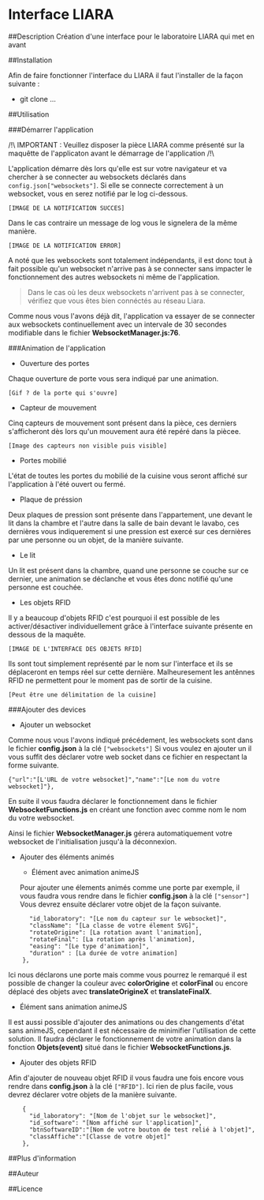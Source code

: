 # Interface LIARA

##Description
Création d'une interface pour le laboratoire LIARA qui met en avant 

##Installation

Afin de faire fonctionner l'interface du LIARA il faut l'installer de la façon suivante :
 * git clone ...
 

##Utilisation

###Démarrer l'application

/!\ IMPORTANT : Veuillez disposer la pièce LIARA comme présenté sur la maquêtte de l'applicaton avant le démarrage de l'application /!\

L'application démarre dès lors qu'elle est sur votre navigateur et va chercher à se connecter au websockets déclarés dans `config.json["websockets"]`.
Si elle se connecte correctement à un websocket, vous en serez notifié par le log ci-dessous.

`[IMAGE DE LA NOTIFICATION SUCCES]`

Dans le cas contraire un message de log vous le signelera de la même manière.

`[IMAGE DE LA NOTIFICATION ERROR]`

A noté que les websockets sont totalement indépendants, il est donc tout à fait possible qu'un websocket n'arrive pas à se connecter 
sans impacter le fonctionnement des autres websockets ni même de l'application.

> Dans le cas où les deux websockets n'arrivent pas à se connecter, vérifiez que vous êtes bien connéctés au réseau Liara.

Comme nous vous l'avons déjà dit, l'application va essayer de se connecter aux websockets continuellement avec un intervale de 
30 secondes modifiable dans le fichier **WebsocketManager.js:76**.

###Animation de l'application

* Ouverture des portes

Chaque ouverture de porte vous sera indiqué par une animation.

`[Gif ? de la porte qui s'ouvre]`

* Capteur de mouvement

Cinq capteurs de mouvement sont présent dans la pièce, ces derniers s'afficheront dès lors qu'un mouvement aura été repéré dans la piècee.

`[Image des capteurs non visible puis visible]`

* Portes mobilié

L'état de toutes les portes du mobilié de la cuisine vous seront affiché sur l'application à l'été ouvert ou fermé.

* Plaque de préssion

Deux plaques de pression sont présente dans l'appartement, une devant le lit dans la chambre et l'autre dans la salle de bain 
devant le lavabo, ces dernières vous indiquerement si une pression est exercé sur ces dernières par une personne ou un objet,
de la manière suivante.

* Le lit

Un lit est présent dans la chambre, quand une personne se couche sur ce dernier, une animation se déclanche et vous êtes
donc notifié qu'une personne est couchée.

* Les objets RFID

Il y a beaucoup d'objets RFID c'est pourquoi il est possible de les activer/désactiver individuellement grâce à l'interface
suivante présente en dessous de la maquête.

`[IMAGE DE L'INTERFACE DES OBJETS RFID]`

Ils sont tout simplement représenté par le nom sur l'interface et ils se déplaceront en temps réel sur cette dernière. Malheuresement
les antênnes RFID ne permettent pour le moment pas de sortir de la cuisine.

`[Peut être une délimitation de la cuisine]`

###Ajouter des devices

* Ajouter un websocket

Comme nous vous l'avons indiqué précédement, les websockets sont dans le fichier **config.json** à la clé `["websockets"]`
Si vous voulez en ajouter un il vous suffit des déclarer votre web socket dans ce fichier en respectant la forme suivante.

`{"url":"[L'URL de votre websocket]","name":"[Le nom du votre websocket]"},`

En suite il vous faudra déclarer le fonctionnement dans le fichier **WebsocketFunctions.js** en créant une fonction avec comme nom
le nom du votre websocket.

Ainsi le fichier **WebsocketManager.js** gérera automatiquement votre websocket de l'initialisation jusqu'à la déconnexion.

* Ajouter des éléments animés
  * Élément avec animation animeJS
  
  Pour ajouter une élements animés comme une porte par exemple, il vous faudra vous rendre dans le fichier **config.json** à la clé
  `["sensor"]` Vous devrez ensuite déclarer votre objet de la façon suivante.
  
```  {
      "id_laboratory": "[Le nom du capteur sur le websocket]",
      "className": "[La classe de votre élement SVG]",
      "rotateOrigine": [La rotation avant l'animation],
      "rotateFinal": [La rotation après l'animation],
      "easing": "[Le type d'animation]",
      "duration" : [La durée de votre animation]
    },
 ```
  Ici nous déclarons une porte mais comme vous pourrez le remarqué il est possible de changer la couleur avec **colorOrigine** et **colorFinal** ou encore déplacé des objets avec **translateOrigineX** et **translateFinalX**.
  
  * Élément sans animation animeJS
  
  Il est aussi possible d'ajouter des animations ou des changements d'état sans animeJS, cependant il est nécessaire de minimifier
  l'utilisation de cette solution. Il faudra déclarer le fonctionnement de votre animation dans la fonction **Objets(event)** 
  situé dans le fichier **WebsocketFunctions.js**.
  
* Ajouter des objets RFID

Afin d'ajouter de nouveau objet RFID il vous faudra une fois encore vous rendre dans **config.json** à la clé `["RFID"]`.
Ici rien de plus facile, vous devrez déclarer votre objets de la manière suivante.

```
    {
      "id_laboratory": "[Nom de l'objet sur le websocket]",
      "id_software": "[Nom affiché sur l'application]",
      "btnSoftwareID":"[Nom de votre bouton de test relié à l'objet]",
      "classAffiche":"[Classe de votre objet]"
    },
```

##Plus d'information

##Auteur

##Licence
